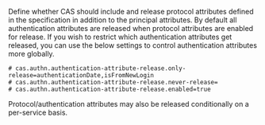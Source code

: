 Define whether CAS should include and release protocol attributes defined in the specification in addition to the
principal attributes. By default all authentication attributes are released when protocol attributes are enabled for
release. If you wish to restrict which authentication 
attributes get released, you can use the below settings to control authentication attributes more globally.

```properties
# cas.authn.authentication-attribute-release.only-release=authenticationDate,isFromNewLogin
# cas.authn.authentication-attribute-release.never-release=
# cas.authn.authentication-attribute-release.enabled=true
```

Protocol/authentication attributes may also be released conditionally on a per-service
basis. 
